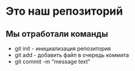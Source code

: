  # Это наш репозиторий
## Мы отработали команды

* git init - инициализация репозитория
* git add - добавить файл в очередь коммита
* git commit -m "message text" 